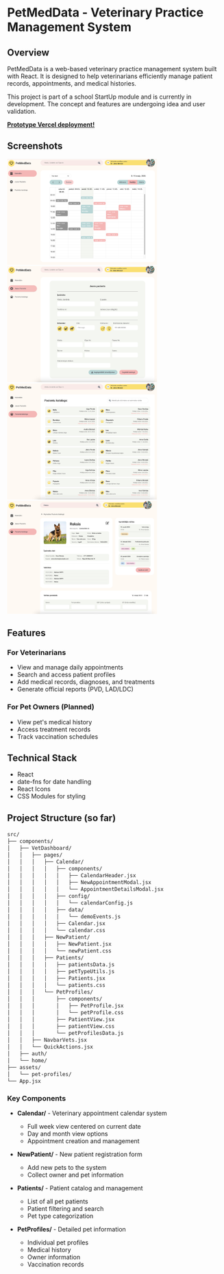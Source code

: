 # PetMedData - Veterinary Practice Management System

## Overview

PetMedData is a web-based veterinary practice management system built with React. It is designed to help veterinarians efficiently manage patient records, appointments, and medical histories.

This project is part of a school StartUp module and is currently in development. The concept and features are undergoing idea and user validation.

**[Prototype Vercel deployment!](https://petmeddataproto-4gycmxxte-katrinas-projects-ec4d6da8.vercel.app/)**

## Screenshots

<p>
  <img src="/src/assets/scr01.png" width="350" style="display: inline-block; margin-right: 110px;">
  <img src="/src/assets/scr02.png" width="350" style="display: inline-block; margin-right: 110px;">
  <img src="/src/assets/scr03.png" width="350" style="display: inline-block; margin-right: 110px;">
  <img src="/src/assets/scr04.png" width="350" style="display: inline-block; margin-right: 110px;">
</p>

## Features

### For Veterinarians

- View and manage daily appointments
- Search and access patient profiles
- Add medical records, diagnoses, and treatments
- Generate official reports (PVD, LAD/LDC)

### For Pet Owners (Planned)

- View pet's medical history
- Access treatment records
- Track vaccination schedules

## Technical Stack

- React
- date-fns for date handling
- React Icons
- CSS Modules for styling

## Project Structure (so far)

```
src/
├── components/
│   ├── VetDashboard/
│   │   ├── pages/
│   │   │   ├── Calendar/
│   │   │   │   ├── components/
│   │   │   │   │   ├── CalendarHeader.jsx
│   │   │   │   │   ├── NewAppointmentModal.jsx
│   │   │   │   │   └── AppointmentDetailsModal.jsx
│   │   │   │   ├── config/
│   │   │   │   │   └── calendarConfig.js
│   │   │   │   ├── data/
│   │   │   │   │   └── demoEvents.js
│   │   │   │   ├── Calendar.jsx
│   │   │   │   └── calendar.css
│   │   │   ├── NewPatient/
│   │   │   │   ├── NewPatient.jsx
│   │   │   │   └── newPatient.css
│   │   │   ├── Patients/
│   │   │   │   ├── patientsData.js
│   │   │   │   ├── petTypeUtils.js
│   │   │   │   ├── Patients.jsx
│   │   │   │   └── patients.css
│   │   │   └── PetProfiles/
│   │   │       ├── components/
│   │   │       │   ├── PetProfile.jsx
│   │   │       │   └── petProfile.css
│   │   │       ├── PatientView.jsx
│   │   │       ├── patientView.css
│   │   │       └── petProfilesData.js
│   │   ├── NavbarVets.jsx
│   │   └── QuickActions.jsx
│   ├── auth/
│   └── home/
├── assets/
│   └── pet-profiles/
└── App.jsx
```

### Key Components

- **Calendar/** - Veterinary appointment calendar system

  - Full week view centered on current date
  - Day and month view options
  - Appointment creation and management

- **NewPatient/** - New patient registration form

  - Add new pets to the system
  - Collect owner and pet information

- **Patients/** - Patient catalog and management

  - List of all pet patients
  - Patient filtering and search
  - Pet type categorization

- **PetProfiles/** - Detailed pet information
  - Individual pet profiles
  - Medical history
  - Owner information
  - Vaccination records
